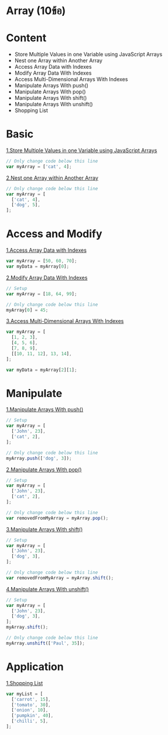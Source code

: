 # Array (10ข้อ)

# Content

- Store Multiple Values in one Variable using JavaScript Arrays
- Nest one Array within Another Array
- Access Array Data with Indexes
- Modify Array Data With Indexes
- Access Multi-Dimensional Arrays With Indexes
- Manipulate Arrays With push()
- Manipulate Arrays With pop()
- Manipulate Arrays With shift()
- Manipulate Arrays With unshift()
- Shopping List

# Basic

[1.Store Multiple Values in one Variable using JavaScript Arrays](https://www.freecodecamp.org/learn/javascript-algorithms-and-data-structures/basic-javascript/store-multiple-values-in-one-variable-using-javascript-arrays)

```js
// Only change code below this line
var myArray = ['cat', 4];
```

[2.Nest one Array within Another Array](https://www.freecodecamp.org/learn/javascript-algorithms-and-data-structures/basic-javascript/nest-one-array-within-another-array)

```js
// Only change code below this line
var myArray = [
  ['cat', 4],
  ['dog', 5],
];
```

# Access and Modify

[1.Access Array Data with Indexes](https://www.freecodecamp.org/learn/javascript-algorithms-and-data-structures/basic-javascript/access-array-data-with-indexes)

```js
var myArray = [50, 60, 70];
var myData = myArray[0];
```

[2.Modify Array Data With Indexes](https://www.freecodecamp.org/learn/javascript-algorithms-and-data-structures/basic-javascript/modify-array-data-with-indexes)

```js
// Setup
var myArray = [18, 64, 99];

// Only change code below this line
myArray[0] = 45;
```

[3.Access Multi-Dimensional Arrays With Indexes](https://www.freecodecamp.org/learn/javascript-algorithms-and-data-structures/basic-javascript/access-multi-dimensional-arrays-with-indexes)

```js
var myArray = [
  [1, 2, 3],
  [4, 5, 6],
  [7, 8, 9],
  [[10, 11, 12], 13, 14],
];

var myData = myArray[2][1];
```

# Manipulate

[1.Manipulate Arrays With push()](https://www.freecodecamp.org/learn/javascript-algorithms-and-data-structures/basic-javascript/manipulate-arrays-with-push)

```js
// Setup
var myArray = [
  ['John', 23],
  ['cat', 2],
];

// Only change code below this line
myArray.push(['dog', 3]);
```

[2.Manipulate Arrays With pop()](https://www.freecodecamp.org/learn/javascript-algorithms-and-data-structures/basic-javascript/manipulate-arrays-with-pop)

```js
// Setup
var myArray = [
  ['John', 23],
  ['cat', 2],
];

// Only change code below this line
var removedFromMyArray = myArray.pop();
```

[3.Manipulate Arrays With shift()](https://www.freecodecamp.org/learn/javascript-algorithms-and-data-structures/basic-javascript/manipulate-arrays-with-shift)

```js
// Setup
var myArray = [
  ['John', 23],
  ['dog', 3],
];

// Only change code below this line
var removedFromMyArray = myArray.shift();
```

[4.Manipulate Arrays With unshift()](https://www.freecodecamp.org/learn/javascript-algorithms-and-data-structures/basic-javascript/manipulate-arrays-with-unshift)

```js
// Setup
var myArray = [
  ['John', 23],
  ['dog', 3],
];
myArray.shift();

// Only change code below this line
myArray.unshift(['Paul', 35]);
```

# Application

[1.Shopping List](https://www.freecodecamp.org/learn/javascript-algorithms-and-data-structures/basic-javascript/shopping-list)

```js
var myList = [
  ['carrot', 15],
  ['tomato', 30],
  ['onion', 10],
  ['pumpkin', 40],
  ['chilli', 5],
];
```
